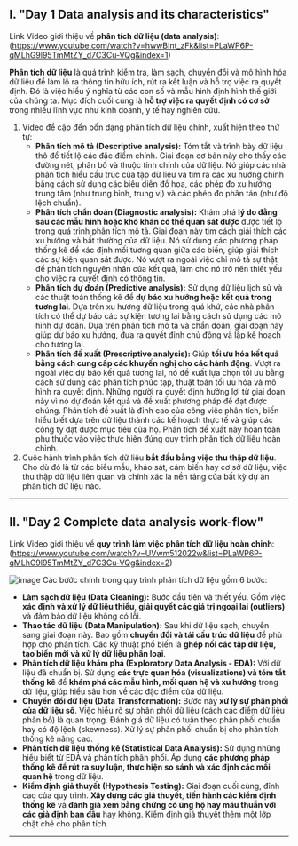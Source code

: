 ## I. "Day 1 Data analysis and its characteristics"
Link Video giới thiệu về **phân tích dữ liệu (data analysis)**:(https://www.youtube.com/watch?v=hwwBInt_zFk&list=PLaWP6P-qMLhG9l95TmMtZY_d7C3Cu-VQg&index=1)


**Phân tích dữ liệu** là quá trình kiểm tra, làm sạch, chuyển đổi và mô hình hóa dữ liệu để làm lộ ra thông tin hữu ích, rút ra kết luận và hỗ trợ việc ra quyết định. Đó là việc hiểu ý nghĩa từ các con số và mẫu hình định hình thế giới của chúng ta. Mục đích cuối cùng là **hỗ trợ việc ra quyết định có cơ sở** trong nhiều lĩnh vực như kinh doanh, y tế hay nghiên cứu.
1. Video đề cập đến bốn dạng phân tích dữ liệu chính, xuất hiện theo thứ tự:
    *   **Phân tích mô tả (Descriptive analysis):** Tóm tắt và trình bày dữ liệu thô để tiết lộ các đặc điểm chính. Giai đoạn cơ bản này cho thấy các đường nét, phân bố và thuộc tính chính của dữ liệu. Nó giúp các nhà phân tích hiểu cấu trúc của tập dữ liệu và tìm ra các xu hướng chính bằng cách sử dụng các biểu diễn đồ họa, các phép đo xu hướng trung tâm (như trung bình, trung vị) và các phép đo phân tán (như độ lệch chuẩn).
    *   **Phân tích chẩn đoán (Diagnostic analysis):** Khám phá **lý do đằng sau các mẫu hình hoặc khó khăn có thể quan sát được** được tiết lộ trong quá trình phân tích mô tả. Giai đoạn này tìm cách giải thích các xu hướng và bất thường của dữ liệu. Nó sử dụng các phương pháp thống kê để xác định mối tương quan giữa các biến, giúp giải thích các sự kiện quan sát được. Nó vượt ra ngoài việc chỉ mô tả sự thật để phân tích nguyên nhân của kết quả, làm cho nó trở nên thiết yếu cho việc ra quyết định có thông tin.
    *   **Phân tích dự đoán (Predictive analysis):** Sử dụng dữ liệu lịch sử và các thuật toán thống kê để **dự báo xu hướng hoặc kết quả trong tương lai**. Dựa trên xu hướng dữ liệu trong quá khứ, các nhà phân tích có thể dự báo các sự kiện tương lai bằng cách sử dụng các mô hình dự đoán. Dựa trên phân tích mô tả và chẩn đoán, giai đoạn này giúp dự báo xu hướng, đưa ra quyết định chủ động và lập kế hoạch cho tương lai.
    *   **Phân tích đề xuất (Prescriptive analysis):** Giúp **tối ưu hóa kết quả bằng cách cung cấp các khuyến nghị cho các hành động**. Vượt ra ngoài việc dự báo kết quả tương lai, nó đề xuất lựa chọn tối ưu bằng cách sử dụng các phân tích phức tạp, thuật toán tối ưu hóa và mô hình ra quyết định. Những người ra quyết định hưởng lợi từ giai đoạn này vì nó dự đoán kết quả và đề xuất phương pháp để đạt được chúng. Phân tích đề xuất là đỉnh cao của công việc phân tích, biến hiểu biết dựa trên dữ liệu thành các kế hoạch thực tế và giúp các công ty đạt được mục tiêu của họ. Phân tích đề xuất này hoàn toàn phụ thuộc vào việc thực hiện đúng quy trình phân tích dữ liệu hoàn chỉnh.
2. Cuộc hành trình phân tích dữ liệu **bắt đầu bằng việc thu thập dữ liệu**. Cho dù đó là từ các biểu mẫu, khảo sát, cảm biến hay cơ sở dữ liệu, việc thu thập dữ liệu liên quan và chính xác là nền tảng của bất kỳ dự án phân tích dữ liệu nào.

---

## II. "Day 2 Complete data analysis work-flow"
Link Video giới thiệu về **quy trình làm việc phân tích dữ liệu hoàn chỉnh**: (https://www.youtube.com/watch?v=UVwm512022w&list=PLaWP6P-qMLhG9l95TmMtZY_d7C3Cu-VQg&index=2)

![image](https://github.com/user-attachments/assets/2f4cc3f1-8db6-4516-8df0-72ba92f652c9)
Các bước chính trong quy trình phân tích dữ liệu gồm 6 bước: 
*   **Làm sạch dữ liệu (Data Cleaning):** Bước đầu tiên và thiết yếu. Gồm việc **xác định và xử lý dữ liệu thiếu**, **giải quyết các giá trị ngoại lai (outliers)** và đảm bảo dữ liệu không có lỗi.
*   **Thao tác dữ liệu (Data Manipulation):** Sau khi dữ liệu sạch, chuyển sang giai đoạn này. Bao gồm **chuyển đổi và tái cấu trúc dữ liệu** để phù hợp cho phân tích. Các kỹ thuật phổ biến là **ghép nối các tập dữ liệu, tạo biến mới và xử lý dữ liệu phân loại**.
*   **Phân tích dữ liệu khám phá (Exploratory Data Analysis - EDA):** Với dữ liệu đã chuẩn bị. Sử dụng **các trực quan hóa (visualizations) và tóm tắt thống kê** để **khám phá các mẫu hình, mối quan hệ và xu hướng** trong dữ liệu, giúp hiểu sâu hơn về các đặc điểm của dữ liệu.
*   **Chuyển đổi dữ liệu (Data Transformation):** Bước này **xử lý sự phân phối của dữ liệu số**. Việc hiểu rõ sự phân phối dữ liệu (cách các điểm dữ liệu phân bổ) là quan trọng. Đánh giá dữ liệu có tuân theo phân phối chuẩn hay có độ lệch (skewness). Xử lý sự phân phối chuẩn bị cho phân tích thống kê nâng cao.
*   **Phân tích dữ liệu thống kê (Statistical Data Analysis):** Sử dụng những hiểu biết từ EDA và phân tích phân phối. Áp dụng **các phương pháp thống kê để rút ra suy luận, thực hiện so sánh và xác định các mối quan hệ** trong dữ liệu.
*   **Kiểm định giả thuyết (Hypothesis Testing):** Giai đoạn cuối cùng, đỉnh cao của quy trình. **Xây dựng các giả thuyết**, **tiến hành các kiểm định thống kê** và **đánh giá xem bằng chứng có ủng hộ hay mâu thuẫn với các giả định ban đầu** hay không. Kiểm định giả thuyết thêm một lớp chặt chẽ cho phân tích.

---

                                    

